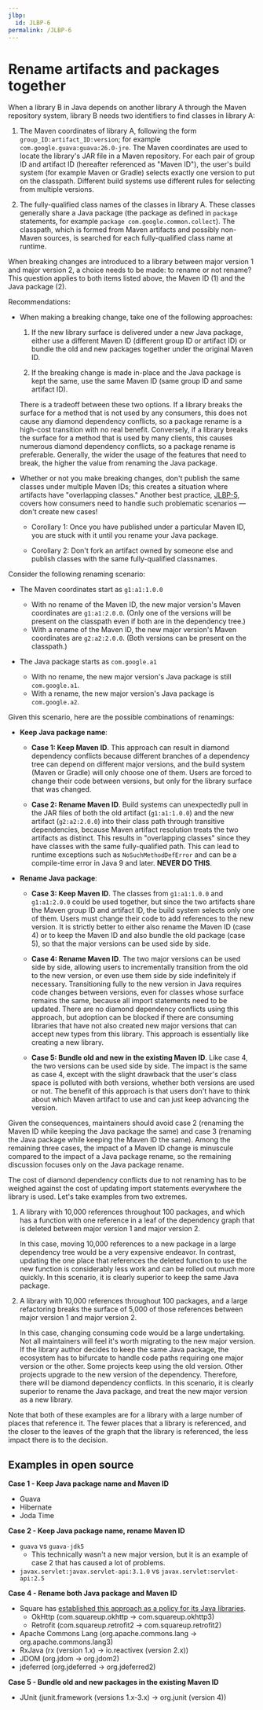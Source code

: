 ```yaml
---
jlbp:
  id: JLBP-6
permalink: /JLBP-6
---
```

# Rename artifacts and packages together

When a library B in Java depends on another library A through the Maven
repository system, library B needs two identifiers to find classes in library A:

1. The Maven coordinates of library A, following the form
   `group_ID:artifact_ID:version`; for example
   `com.google.guava:guava:26.0-jre`. The Maven coordinates are used to locate the
   library's JAR file in a Maven repository. For each pair of group ID and artifact ID
   (hereafter referenced as "Maven ID"), the user's build system (for example
   Maven or Gradle) selects exactly one version to put on
   the classpath. Different build systems use different rules for selecting
   from multiple versions.

2. The fully-qualified class names of the classes in library A. These classes
   generally share a Java package (the package as defined in `package`
   statements, for example `package com.google.common.collect`). The classpath,
   which is formed from Maven artifacts and possibly non-Maven sources, is
   searched for each fully-qualified class name at runtime.

When breaking changes are introduced to a library between major version 1 and
major version 2, a choice needs to be made: to rename or not rename? This
question applies to both items listed above, the Maven ID (1) and the Java
package (2).

Recommendations:

- When making a breaking change, take one of the following approaches:

  1. If the new library surface is delivered under a new Java package, either
     use a different Maven ID (different group ID or artifact ID) or bundle the
     old and new packages together under the original Maven ID.

  2. If the breaking change is made in-place and the Java package is kept the
     same, use the same Maven ID (same group ID and same artifact ID).

  There is a tradeoff between these two options. If a library breaks the
  surface for a method that is not used by any consumers, this does not cause
  any diamond dependency conflicts, so a package rename is
  a high-cost transition with no real benefit. Conversely, if a library breaks the
  surface for a method that is used by many clients, this causes numerous
  diamond dependency conflicts, so a package
  rename is preferable. Generally, the wider the usage of the features
  that need to break, the higher the value from renaming the Java package.
- Whether or not you make breaking changes, don't publish
  the same classes under multiple Maven IDs; this creates a situation where
  artifacts have "overlapping classes." Another best practice,
  [JLBP-5](JLBP-0005.md), covers how consumers need to handle such problematic
  scenarios — don't create new cases!

  - Corollary 1: Once you have published under a particular Maven ID, you are
    stuck with it until you rename your Java package.

  - Corollary 2: Don't fork an artifact owned by someone else and publish
    classes with the same fully-qualified classnames.

Consider the following renaming scenario:

- The Maven coordinates start as `g1:a1:1.0.0`
  - With no rename of the Maven ID, the new major version's Maven coordinates
    are `g1:a1:2.0.0`. (Only one of the versions will be present on the
    classpath even if both are in the dependency tree.)
  - With a rename of the Maven ID, the new major version's Maven coordinates are
    `g2:a2:2.0.0`. (Both versions can be present on the classpath.)

- The Java package starts as `com.google.a1`
  - With no rename, the new major version's Java package is still
    `com.google.a1`.
  - With a rename, the new major version's Java package is `com.google.a2`.

Given this scenario, here are the possible combinations of renamings:

- **Keep Java package name**:
  - **Case 1: Keep Maven ID**. This approach can result in diamond
    dependency conflicts because different branches of a dependency tree can
    depend on different major versions, and the build system (Maven or Gradle)
    will only choose one of them. Users are forced to change their code
    between versions, but only for the library surface that was changed.

  - **Case 2: Rename Maven ID**. Build systems can unexpectedly pull in the JAR files of both the
    old artifact (`g1:a1:1.0.0`) and the new artifact (`g2:a2:2.0.0`) into their class path
    through transitive dependencies, because Maven artifact
    resolution treats the two artifacts as distinct.  This results in
    "overlapping classes" since they have classes with the same fully-qualified
    path. This can lead to runtime exceptions such as `NoSuchMethodDefError`
    and can be a compile-time error in Java 9 and later. **NEVER DO THIS**.

- **Rename Java package**:
  - **Case 3: Keep Maven ID**. The classes from `g1:a1:1.0.0` and
    `g1:a1:2.0.0` could be used together, but since the two artifacts share the
    Maven group ID and artifact ID, the build system selects only one of them.
    Users must change their code to add references to the new version.
    It is strictly better to either also rename the Maven ID (case 4)
    or to keep the Maven ID and also bundle the old package (case 5), so that
    the major versions can be used side by side.

  - **Case 4: Rename Maven ID**. The two major versions can be used side by
    side, allowing users to incrementally transition from the old to the new
    version, or even use them side by side indefinitely if
    necessary. Transitioning fully to the new version in Java requires code
    changes between versions, even for classes whose surface remains the same,
    because all import statements need to be updated. There are no diamond
    dependency conflicts using this approach, but adoption can be blocked if
    there are consuming libraries that have not also created new major versions
    that can accept new types from this library. This approach is essentially
    like creating a new library.
    
  - **Case 5: Bundle old and new in the existing Maven ID**. Like case 4, the
    two versions can be used side by side. The impact is the same as case 4,
    except with the slight drawback that the user's class space is polluted with
    both versions, whether both versions are used or not.
    The benefit of this approach is that users don't have to think about which
    Maven artifact to use and can just keep advancing the version.

Given the consequences, maintainers should avoid case 2
(renaming the Maven ID while keeping the Java package the same)
and case 3 (renaming the Java package while keeping the Maven ID the same).
Among the remaining three cases, the impact of a Maven ID change is minuscule compared
to the impact of a Java package rename, so the remaining discussion focuses
only on the Java package rename.

The cost of diamond dependency conflicts due to not renaming has to
be weighed against the cost of updating import statements everywhere the library
is used. Let's take examples from two extremes.

1. A library with 10,000 references throughout 100 packages, and which has a
   function with one reference in a leaf of the dependency graph that is deleted
   between major version 1 and major version 2.

   In this case, moving 10,000 references to a new package in a large dependency
   tree would be a very expensive endeavor. In contrast, updating the one place
   that references the deleted function to use the new function is
   considerably less work and can be rolled out much more quickly. In this
   scenario, it is clearly superior to keep the same Java package.

2. A library with 10,000 references throughout 100 packages, and a large
   refactoring breaks the surface of 5,000 of those references between major
   version 1 and major version 2.

   In this case, changing consuming code would be a large undertaking.
   Not all maintainers will feel it's worth migrating to the new
   major version. If the library author decides to keep the same Java
   package, the ecosystem has to bifurcate to handle code paths
   requiring one major version or the other.
   Some projects keep using the old version. Other projects upgrade to the new version of
   the dependency.
   Therefore, there will be diamond dependency conflicts.
   In this scenario, it is clearly superior to rename the Java
   package, and treat the new major version as a new library.

Note that both of these examples are for a library with a large number of places
that reference it. The fewer places that a library is referenced, and the closer
to the leaves of the graph that the library is referenced, the less impact there
is to the decision.

Examples in open source
-----------------------

**Case 1 - Keep Java package name and Maven ID**
- Guava
- Hibernate
- Joda Time

**Case 2 - Keep Java package name, rename Maven ID**
- `guava` vs `guava-jdk5`
  - This technically wasn't a new major version, but it is an example of case 2
    that has caused a lot of problems.
- `javax.servlet:javax.servlet-api:3.1.0` vs  `javax.servlet:servlet-api:2.5`

**Case 4 - Rename both Java package and Maven ID**
- Square has [established this approach as a policy for its Java libraries](http://jakewharton.com/java-interoperability-policy-for-major-version-updates/).
  - OkHttp (com.squareup.okhttp -> com.squareup.okhttp3)
  - Retrofit (com.squareup.retrofit2 -> com.squareup.retrofit2)
- Apache Commons Lang (org.apache.commons.lang -> org.apache.commons.lang3)
- RxJava (rx (version 1.x) -> io.reactivex (version 2.x))
- JDOM (org.jdom -> org.jdom2)
- jdeferred (org.jdeferred -> org.jdeferred2)

**Case 5 - Bundle old and new packages in the existing Maven ID**
- JUnit (junit.framework (versions 1.x-3.x) -> org.junit (version 4))
